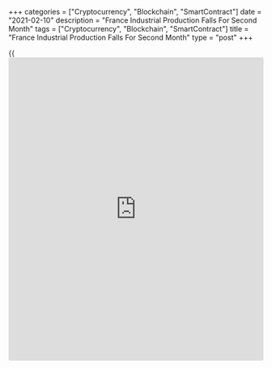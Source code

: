 +++
categories = ["Cryptocurrency", "Blockchain", "SmartContract"]
date = "2021-02-10"
description = "France Industrial Production Falls For Second Month"
tags = ["Cryptocurrency", "Blockchain", "SmartContract"]
title = "France Industrial Production Falls For Second Month"
type = "post"
+++

{{<iframe id="large-banner" src="https://www.bounty.group/#slide=3.0" width="100%" height="600" scrolling="no" style="border: 0px solid rgb(216, 221, 230); border-radius: 3px;">}}

French industrial production declined for the second straight month in
December, data from the statistical office Insee showed on Wednesday.

Industrial production decreased unexpectedly by 0.8 percent month-on-
month in December, slower than the 0.7 percent drop in November. Output
was expected to rise 0.2 percent.  
  
Manufacturing output dropped 1.7 percent, in contrast to an increase of
0.7 percent in the previous month. This was the first decline since
April 2020, when output plunged 22.5 percent.

The decline in manufacturing was driven by a 30.5 percent fall in
manufacture of coke and refined petroleum products and a 3.5 percent
decrease in machinery and equipment goods output. Manufacture of food
products and beverages was down 1.8 percent.

Compared to February, the last month before the first general lockdown,
output remained significantly lower in the manufacturing industry by 5.7
percent as well as in the whole industry by 4.9 percent.

In the fourth quarter, manufacturing output was 4.4 percent lower than
the same quarter of 2019 and by 3.8 percent in the whole industry.

For comments and feedback [contact](https://www.playgroundfx.com/contact/): editorial@rtt[news](https://www.letsplayfx.com/blog/forex-news-website/).com

[Economic News][1]

 **What parts of the world are seeing the best (and worst) economic
performances lately? Click[here][2] to check out our [Econ Scorecard][2]
and find out! See up-to-the-moment [ranking](https://www.playgroundfx.com/blog/crypto-exchange-ranking/)s for the best and worst
performers in [GDP][3], [unemployment rate][4], [inflation][5] and much
more.**

   1. www.rtt[news](https://www.letsplayfx.com/blog/forex-news-website/).com/Content/EconomicNews.aspx
   2. www.rtt[news](https://www.letsplayfx.com/blog/forex-news-website/).com/economic-scorecard/world-rank/PPI/highest-performance.aspx
   3. www.rtt[news](https://www.letsplayfx.com/blog/forex-news-website/).com/economic-scorecard/world-rank/GDP/highest-performance.aspx
   4. www.rtt[news](https://www.letsplayfx.com/blog/forex-news-website/).com/economic-scorecard/world-rank/unemployment-rate/lowest-performance.aspx
   5. www.rtt[news](https://www.letsplayfx.com/blog/forex-news-website/).com/economic-scorecard/world-rank/CPI/highest-performance.aspx